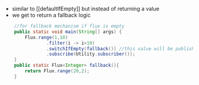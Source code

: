 - similar to [[defaultIfEmpty]] but instead of returning a value
- we get to return a fallback logic

```java
    //for fallback mechanism if flux is empty
    public static void main(String[] args) {
        Flux.range(1,10)
                .filter(i -> i>10)
                .switchIfEmpty(fallback()) //this value will be published
                .subscribe(Utility.subscriber());
    }
    public static Flux<Integer> fallback(){
        return Flux.range(20,2);
    }
```